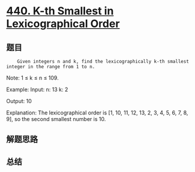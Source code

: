# [440. K-th Smallest in Lexicographical Order](https://leetcode.com/problems/k-th-smallest-in-lexicographical-order/)

## 题目

        Given integers n and k, find the lexicographically k-th smallest integer in the range from 1 to n.

Note: 1 ≤ k ≤ n ≤ 109.

Example:
Input:
n: 13   k: 2

Output:
10

Explanation:
The lexicographical order is [1, 10, 11, 12, 13, 2, 3, 4, 5, 6, 7, 8, 9], so the second smallest number is 10.



      

## 解题思路


## 总结


